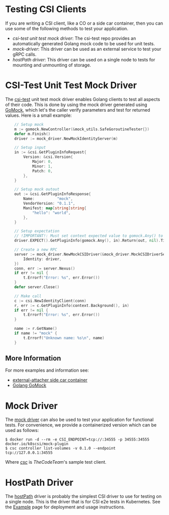 # Testing CSI Clients
If you are writing a CSI client, like a CO or a side car container, then you can use some of the following methods to test your application.

* _csi-test unit test mock driver_: The csi-test repo provides an automatically generated Golang mock code to be used for unit tests.
* _mock-driver_: This driver can be used as an external service to test your gRPC calls.
* _hostPath driver_: This driver can be used on a single node to tests for mounting and unmounting of storage.

# CSI-Test Unit Test Mock Driver
The [csi-test](https://github.com/kubernetes-csi/csi-test) unit test mock driver enables Golang clients to test all aspects of their code. This is done by using the mock driver generated using [GoMock](https://github.com/golang/mock), which let's the caller verify parameters and test for returned values. Here is a small example:

```go
	// Setup mock
	m := gomock.NewController(&mock_utils.SafeGoroutineTester{})
	defer m.Finish()
	driver := mock_driver.NewMockIdentityServer(m)

	// Setup input
	in := &csi.GetPluginInfoRequest{
		Version: &csi.Version{
			Major: 0,
			Minor: 1,
			Patch: 0,
		},
	}

	// Setup mock outout
	out := &csi.GetPluginInfoResponse{
		Name:          "mock",
		VendorVersion: "0.1.1",
		Manifest: map[string]string{
			"hello": "world",
		},
	}

	// Setup expectation
	// !IMPORTANT!: Must set context expected value to gomock.Any() to match any value
	driver.EXPECT().GetPluginInfo(gomock.Any(), in).Return(out, nil).Times(1)

	// Create a new RPC
	server := mock_driver.NewMockCSIDriver(&mock_driver.MockCSIDriverServers{
		Identity: driver,
	})
	conn, err := server.Nexus()
	if err != nil {
		t.Errorf("Error: %s", err.Error())
	}
	defer server.Close()

	// Make call
	c := csi.NewIdentityClient(conn)
	r, err := c.GetPluginInfo(context.Background(), in)
	if err != nil {
		t.Errorf("Error: %s", err.Error())
	}

	name := r.GetName()
	if name != "mock" {
		t.Errorf("Unknown name: %s\n", name)
	}
```

## More Information
For more examples and information see:

* [external-attacher side car container](https://github.com/kubernetes-csi/external-attacher/blob/master/pkg/connection/connection_test.go)
* [Golang GoMock](https://github.com/golang/mock)

# Mock Driver
The [mock driver](https://github.com/kubernetes-csi/csi-test/tree/master/mock) can also be used to test your application for functional tests. For convenience, we provide a containerized version which can be used as follows:

```
$ docker run -d --rm -e CSI_ENDPOINT=tcp://:34555 -p 34555:34555 docker.io/k8scsi/mock-plugin
$ csc controller list-volumes -v 0.1.0 --endpoint tcp://127.0.0.1:34555
```

Where [_csc_](https://github.com/thecodeteam/gocsi/tree/master/csc) is _TheCodeTeam_'s sample test client.

# HostPath Driver
The [hostPath](https://github.com/kubernetes-csi/drivers/tree/master/pkg/hostpath) driver is probably the simplest CSI driver to use for testing on a single node. This is the driver that is for CSI e2e tests in Kubernetes. See the [Example](Example.html) page for deployment and usage instructions.

